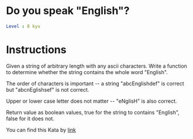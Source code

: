 # Do you speak "English"?

```yaml
Level : 8 kyu
```

# Instructions

Given a string of arbitrary length with any ascii characters. Write a function to determine whether the string contains the whole word "English".

The order of characters is important -- a string "abcEnglishdef" is correct but "abcnEglishsef" is not correct.

Upper or lower case letter does not matter -- "eNglisH" is also correct.

Return value as boolean values, true for the string to contains "English", false for it does not.

You can find this Kata by [link](https://www.codewars.com/kata/58dbdccee5ee8fa2f9000058/train/python)